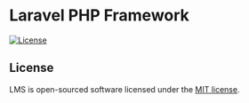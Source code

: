 # Laravel PHP Framework

[![License](https://poser.pugx.org/laravel/framework/license.svg)](https://packagist.org/packages/laravel/framework)

## License

LMS is open-sourced software licensed under the [MIT license](http://opensource.org/licenses/MIT).
